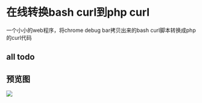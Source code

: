# 在线转换bash curl到php curl
一个小小的web程序，将chrome debug bar拷贝出来的bash curl脚本转换成php的curl代码


## all todo

## 预览图
![](https://raw.githubusercontent.com/shellus/bash-curl-to-php-curl/master/preview.jpg)
